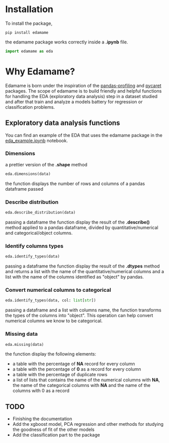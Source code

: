 # Installation

To install the package,

```
pip install edamame
```

the edamame package works correctly inside a **.ipynb** file. 

```python
import edamame as eda
```
# Why Edamame?

Edamame is born under the inspiration of the [pandas-profiling](https://github.com/ydataai/pandas-profiling) and [pycaret](https://github.com/pycaret/pycaret) packages. The scope of edamame is to build friendly and helpful functions for handling the EDA (exploratory data analysis) step in a dataset studied and after that train and analyze a models battery for regression or classification problems. 

## Exploratory data analysis functions

You can find an example of the EDA that uses the edamame package in the  [eda_example.ipynb](notebook/eda_example.ipynb) notebook. 

### Dimensions

a prettier version of the **.shape** method

```python
eda.dimensions(data)
```
the function displays the number of rows and columns of a pandas dataframe passed 

### Describe distribution


```python
eda.describe_distribution(data)
```

passing a dataframe the function display the result of the **.describe()** method applied to a pandas dataframe, divided by quantitative/numerical and categorical/object columns.


### Identify columns types


```python
eda.identify_types(data)
```

passing a dataframe the function display the result of the **.dtypes** method and returns a list with the name of the quantitative/numerical columns and a list with the name of the columns identified as "object" by pandas. 


### Convert numerical columns to categorical

```python
eda.identify_types(data, col: list[str])
```

passing a dataframe and a list with columns name, the function transforms the types of the columns into "object". This operation can help convert numerical columns we know to be categorical. 


### Missing data

```python
eda.missing(data)
```

the function display the following elements:

* a table with the percentage of **NA** record for every column
* a table with the percentage of **0** as a record for every column
* a table with the percentage of duplicate rows
* a list of lists that contains the name of the numerical columns with **NA**, the name of the categorical columns with **NA** and the name of the columns with 0 as a record 



## TODO 

* Finishing the documentation 
* Add the xgboost model, PCA regression and other methods for studying the goodness of fit of the other models
* Add the classification part to the package 